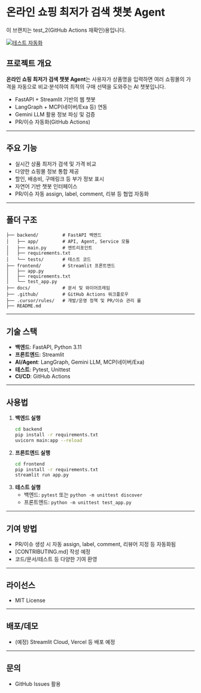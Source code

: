 # 온라인 쇼핑 최저가 검색 챗봇 Agent

이 브랜치는 test_2(GitHub Actions 재확인)용입니다.

[![테스트 자동화](https://github.com/sssssungs/vibe-coding-w2/actions/workflows/test.yml/badge.svg)](https://github.com/sssssungs/vibe-coding-w2/actions/workflows/test.yml)

## 프로젝트 개요

**온라인 쇼핑 최저가 검색 챗봇 Agent**는 사용자가 상품명을 입력하면 여러 쇼핑몰의 가격을 자동으로 비교·분석하여 최적의 구매 선택을 도와주는 AI 챗봇입니다.

- FastAPI + Streamlit 기반의 웹 챗봇
- LangGraph + MCP(네이버/Exa 등) 연동
- Gemini LLM 활용 정보 파싱 및 검증
- PR/이슈 자동화(GitHub Actions)

---

## 주요 기능
- 실시간 상품 최저가 검색 및 가격 비교
- 다양한 쇼핑몰 정보 통합 제공
- 할인, 배송비, 구매링크 등 부가 정보 표시
- 자연어 기반 챗봇 인터페이스
- PR/이슈 자동 assign, label, comment, 리뷰 등 협업 자동화

---

## 폴더 구조
```
├── backend/         # FastAPI 백엔드
│   ├── app/         # API, Agent, Service 모듈
│   ├── main.py      # 엔트리포인트
│   ├── requirements.txt
│   └── tests/       # 테스트 코드
├── frontend/        # Streamlit 프론트엔드
│   ├── app.py
│   ├── requirements.txt
│   └── test_app.py
├── docs/            # 문서 및 와이어프레임
├── .github/         # GitHub Actions 워크플로우
├── .cursor/rules/   # 개발/운영 정책 및 PR/이슈 관리 룰
├── README.md
```

---

## 기술 스택
- **백엔드**: FastAPI, Python 3.11
- **프론트엔드**: Streamlit
- **AI/Agent**: LangGraph, Gemini LLM, MCP(네이버/Exa)
- **테스트**: Pytest, Unittest
- **CI/CD**: GitHub Actions

---

## 사용법
1. **백엔드 실행**
   ```bash
   cd backend
   pip install -r requirements.txt
   uvicorn main:app --reload
   ```
2. **프론트엔드 실행**
   ```bash
   cd frontend
   pip install -r requirements.txt
   streamlit run app.py
   ```
3. **테스트 실행**
   - 백엔드: `pytest` 또는 `python -m unittest discover`
   - 프론트엔드: `python -m unittest test_app.py`

---

## 기여 방법
- PR/이슈 생성 시 자동 assign, label, comment, 리뷰어 지정 등 자동화됨
- [CONTRIBUTING.md] 작성 예정
- 코드/문서/테스트 등 다양한 기여 환영

---

## 라이선스
- MIT License

---

## 배포/데모
- (예정) Streamlit Cloud, Vercel 등 배포 예정

---

## 문의
- GitHub Issues 활용 